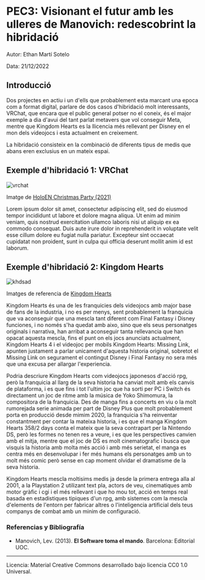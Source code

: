 # PEC3: Visionant el futur amb les ulleres de Manovich: redescobrint la hibridació

Autor: Ethan Martí Sotelo


Data: 21/12/2022


## Introducció


Dos projectes en actiu i un d'ells que probablement esta marcant una epoca com a format digital, parlare de dos casos d'hibridació molt interessants, VRChat, que encara que el public general potser no el coneix, és el major exemple a dia d'avui del tant parlat metavers que vol conseguir Meta, mentre que Kingdom Hearts es la llicencia més rellevant per Disney en el mon dels videojocs i esta actualment en creixement.

La hibridació consisteix en la combinació de diferents tipus de medis que abans eren exclusius en un mateix espai.


## Exemple d'hibridació 1: VRChat

![vrchat](https://user-images.githubusercontent.com/121183399/208979606-dbb8e1e7-8c5c-4e40-a611-7355ef816e90.png)



Imatge de <a href="https://www.youtube.com/watch?v=2iXo0YDhoCA&t=1s">HoloEN Christmas Party (2021)</a>


Lorem ipsum dolor sit amet, consectetur adipiscing elit, sed do eiusmod tempor incididunt ut labore et dolore magna aliqua. Ut enim ad minim veniam, quis nostrud exercitation ullamco laboris nisi ut aliquip ex ea commodo consequat. Duis aute irure dolor in reprehenderit in voluptate velit esse cillum dolore eu fugiat nulla pariatur. Excepteur sint occaecat cupidatat non proident, sunt in culpa qui officia deserunt mollit anim id est laborum.



## Exemple d'hibridació 2: Kingdom Hearts

![khdsad](https://user-images.githubusercontent.com/121183399/208977141-37592302-16ea-4319-ade6-54a0411931f5.png)


Imatges de referencia de <a href="https://www.jp.square-enix.com/kingdom/">Kingdom Hearts</a>


Kingdom Hearts és una de les franquicies dels videojocs amb major base de fans de la industria, i no es per menys, sent probablement la franquicia que va aconseguir que una mescla tant diferent com Final Fantasy i Disney funciones, i no només s'ha quedat amb aixo, sino que els seus personatges originals i narrativa, han arribat a aconseguir tanta rellevancia que han opacat aquesta mescla, fins el punt on els jocs anunciats actualment, Kingdom Hearts 4 i el videojoc per mobils Kingdom Hearts: Missing Link, apunten justament a parlar unicament d'aquesta historia original, sobretot el Missing Link on segurament el contingut Disney i Final Fantasy no sera més que una excusa per allargar l'experiencia.

Podria descriure Kingdom Hearts com videojocs japonesos d'acció rpg, però la franquicia al llarg de la seva historia ha canviat molt amb els canvis de plataforma, i es que fins i tot l'ultim joc que ha sorti per PC i Switch és directament un joc de ritme amb la música de Yoko Shimomura, la compositora de la franquicia.
Des de manga fins a concerts en viu o la molt rumorejada serie animada per part de Disney Plus que molt probablement porta en producció desde mimim 2020, la franquicia s'ha reinventar constantment per contar la mateixa historia, i es que el manga Kingdom Hearts 358/2 days conta el mateix que la seva contrapart per la Nintendo DS, però les formes no tenen res a veure, i es que les perspectives canvien amb el mitja, mentre que el joc de DS es molt cinematografic i busca que visquis la historia amb molta més acció i amb més serietat, el manga es centra més en desenvolupar i fer més humans els personatges amb un to molt més comic però sense en cap moment olvidar el dramatisme de la seva historia.

Kingdom Hearts mescla moltisims medis ja desde la primera entrega alla al 2001, a la Playstation 2 utilizant text pla, actors de veu, cinematiques amb motor gràfic i cgi i el més rellevant i que ho mou tot, acció en temps real basada en estadistiques tipiques d'un rpg, amb sistemes com la mescla d'elements de l'entorn per fabricar altres o l'inteligencia artificial dels teus companys de combat amb un minim de configuració. 


### Referencias y Bibliografía

* Manovich, Lev. (2013). **El Software toma el mando**. Barcelona: Editorial UOC. 


----

Licencia: Material Creative Commons desarrollado bajo licencia CC0 1.0 Universal.
